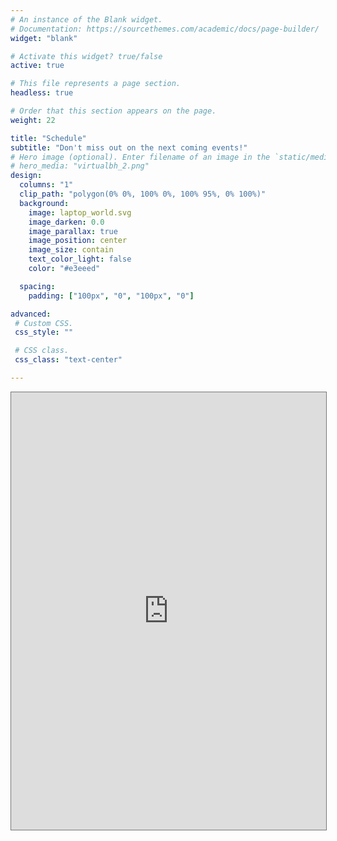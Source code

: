 ```yaml
---
# An instance of the Blank widget.
# Documentation: https://sourcethemes.com/academic/docs/page-builder/
widget: "blank"

# Activate this widget? true/false
active: true

# This file represents a page section.
headless: true

# Order that this section appears on the page.
weight: 22

title: "Schedule"
subtitle: "Don't miss out on the next coming events!"
# Hero image (optional). Enter filename of an image in the `static/media/` folder.
# hero_media: "virtualbh_2.png"
design:
  columns: "1"
  clip_path: "polygon(0% 0%, 100% 0%, 100% 95%, 0% 100%)"
  background:
    image: laptop_world.svg
    image_darken: 0.0
    image_parallax: true
    image_position: center
    image_size: contain
    text_color_light: false
    color: "#e3eeed"

  spacing:
    padding: ["100px", "0", "100px", "0"]

advanced:
 # Custom CSS.
 css_style: ""

 # CSS class.
 css_class: "text-center"

---
```

<div id='calendar-container'>
  <iframe
    src="https://calendar.google.com/calendar/embed?height=600&amp;wkst=2&amp;bgcolor=%23ffffff&amp;ctz=America%2FToronto&amp;src=OG11bTdlM2ptOTYyOHExbTZ1cnBrdGJmMXNAZ3JvdXAuY2FsZW5kYXIuZ29vZ2xlLmNvbQ&amp;color=%234285F4&amp;mode=AGENDA&amp;showCalendars=0&amp;showNav=1&amp;showPrint=0" style="border:solid 1px #777"
    width="100%"
    height="700"
    frameborder="0"
    scrolling="no">
  </iframe>
</div>

<script src='https://cdnjs.cloudflare.com/ajax/libs/jstimezonedetect/1.0.4/jstz.min.js'></script>
<script type="text/javascript">
  var timezone = jstz.determine();
  var pref = '<iframe src="https://calendar.google.com/calendar/embed?height=600&amp;wkst=2&amp;bgcolor=%23ffffff&amp;src=OG11bTdlM2ptOTYyOHExbTZ1cnBrdGJmMXNAZ3JvdXAuY2FsZW5kYXIuZ29vZ2xlLmNvbQ&amp;color=%234285F4&amp;mode=AGENDA&amp;showCalendars=0&amp;showNav=1&amp;showPrint=0&amp;ctz=';
  var suff = '" style="border:solid 1px #777" width="100%" height="700" frameborder="0" scrolling="no"></iframe>';
  var iframe_html = pref + timezone.name() + suff;
  document.getElementById('calendar-container').innerHTML = iframe_html;
</script>
